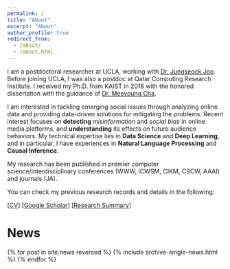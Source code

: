 ```yaml
---
permalink: /
title: "About"
excerpt: "About"
author_profile: true
redirect_from:
  - /about/
  - /about.html
---
```


I am a postdoctoral researcher at UCLA, working with [Dr. Jungseock Joo](http://jsjoo.com).
Before joining UCLA, I was also a postdoc at Qatar Computing Research Institute. I received my Ph.D. from KAIST in 2018 with the honored dissertation with the guidance of [Dr. Meeyoung Cha](https://ds.ibs.re.kr/index.php/ci/).

I am interested in tackling emerging social issues through analyzing online data and providing data-driven solutions for mitigating the problems. Recent interest focuses on **detecting** *misinformation* and *social bias* in online media platforms, and **understanding** its effects on future audience behaviors. 
My technical expertise lies in **Data Science** and **Deep Learning**, and in particular, I have experiences in **Natural Language Processing** and **Causal Inference**.

My research has been published in premier computer science/interdisciplinary conferences (WWW, ICWSM, CIKM, CSCW, AAAI) and journals (JA). 
 
You can check my previous research records and details in the following:

[[CV](/files/Kunwoo_CV.pdf)]
[[Google Scholar](https://scholar.google.com/citations?user=xiZ1ImoAAAAJ)] 
[[Research Summary](https://bywords.github.io/research/)]




# News

{% for post in site.news reversed %}
  {% include archive-single-news.html %}
{% endfor %}
